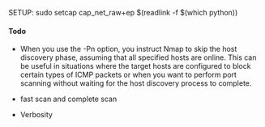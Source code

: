 SETUP:
sudo setcap cap_net_raw+ep $(readlink -f $(which python))

#### Todo

- When you use the -Pn option, you instruct Nmap to skip the host discovery phase, assuming that all specified hosts are online. This can be useful in situations where the target hosts are configured to block certain types of ICMP packets or when you want to perform port scanning without waiting for the host discovery process to complete.

- fast scan and complete scan
- Verbosity
